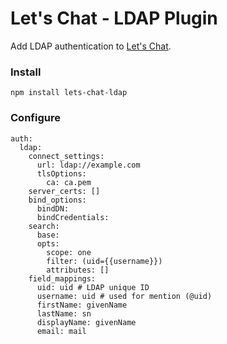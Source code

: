 # Let's Chat - LDAP Plugin

Add LDAP authentication to [Let's Chat](http://sdelements.github.io/lets-chat/).

### Install

```
npm install lets-chat-ldap
```

### Configure

```
auth:
  ldap:
    connect_settings:
      url: ldap://example.com
      tlsOptions:
        ca: ca.pem
    server_certs: []
    bind_options:
      bindDN:
      bindCredentials:
    search:
      base:
      opts:
        scope: one
        filter: (uid={{username}})
        attributes: []
    field_mappings:
      uid: uid # LDAP unique ID
      username: uid # used for mention (@uid)
      firstName: givenName
      lastName: sn
      displayName: givenName
      email: mail
```
